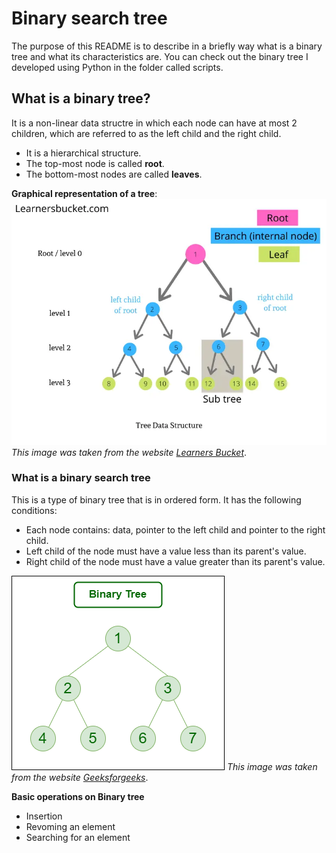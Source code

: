 
# Binary search tree
The purpose of this README is to describe in a briefly way what is a binary tree and what its characteristics are.
You can check out the binary tree I developed using Python in the folder called scripts.

## What is a binary tree?
It is a non-linear data structre in which each node can have at most 2 children, which are referred to as the left child and the right child.
- It is a hierarchical structure.
- The top-most node is called **root**.
- The bottom-most nodes are called **leaves**.

**Graphical representation of a tree**:
![Binary tree representation](images/tree.jpg)
*This image was taken from the website [Learners Bucket](learnersbucket.com)*.

### What is a binary search tree
This is a type of binary tree that is in ordered form. It has the following conditions:
- Each node contains: data, pointer to the left child and pointer to the right child.
- Left child of the node must have a value less than its parent's value.
- Right child of the node must have a value greater than its parent's value.

![Binary search tree](images/binary.png)
*This image was taken from the website [Geeksforgeeks](geeksforgeeks.com)*.

**Basic operations on Binary tree**
- Insertion
- Revoming an element
- Searching for an element

